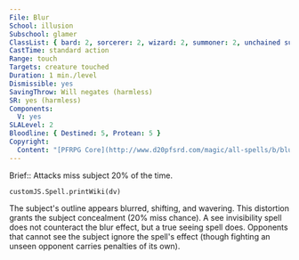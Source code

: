 ```yaml
---
File: Blur
School: illusion
Subschool: glamer
ClassList: { bard: 2, sorcerer: 2, wizard: 2, summoner: 2, unchained summoner: 2, alchemist: 2, magus: 2, occultist: 2, psychic: 2, mesmerist: 2, spiritualist: 2, medium: 2 }
CastTime: standard action
Range: touch
Targets: creature touched
Duration: 1 min./level
Dismissible: yes
SavingThrow: Will negates (harmless)
SR: yes (harmless)
Components:
  V: yes
SLALevel: 2
Bloodline: { Destined: 5, Protean: 5 }
Copyright:
  Content: "[PFRPG Core](http://www.d20pfsrd.com/magic/all-spells/b/blur)"
---
```

Brief:: Attacks miss subject 20% of the time.

```dataviewjs
customJS.Spell.printWiki(dv)
```

The subject's outline appears blurred, shifting, and wavering. This distortion grants the subject concealment (20% miss chance). A see invisibility spell does not counteract the blur effect, but a true seeing spell does. Opponents that cannot see the subject ignore the spell's effect (though fighting an unseen opponent carries penalties of its own).

